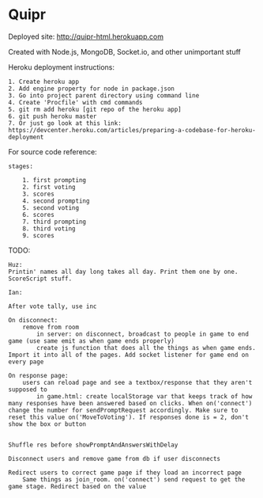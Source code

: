 # Quipr

Deployed site: http://quipr-html.herokuapp.com

Created with Node.js, MongoDB, Socket.io, and other unimportant stuff
	
Heroku deployment instructions:
	
	1. Create heroku app
	2. Add engine property for node in package.json
	3. Go into project parent directory using command line
	4. Create 'Procfile' with cmd commands
	5. git rm add heroku [git repo of the heroku app]
	6. git push heroku master
	7. Or just go look at this link: https://devcenter.heroku.com/articles/preparing-a-codebase-for-heroku-deployment
	
For source code reference:
	
	stages:
		
		1. first prompting
		2. first voting
		3. scores
		4. second prompting
		5. second voting
		6. scores
		7. third prompting
		8. third voting
		9. scores
		
TODO:
	
	Huz:
	Printin' names all day long takes all day. Print them one by one. ScoreScript stuff.
	
	Ian:
	
	After vote tally, use inc
	
	On disconnect:
		remove from room
			in server: on disconnect, broadcast to people in game to end game (use same emit as when game ends properly)
			create js function that does all the things as when game ends. Import it into all of the pages. Add socket listener for game end on every page
		
	On response page:
		users can reload page and see a textbox/response that they aren't supposed to
			in game.html: create localStorage var that keeps track of how many responses have been answered based on clicks. When on('connect') change the number for sendPromptRequest accordingly. Make sure to reset this value on('MoveToVoting'). If responses done is = 2, don't show the box or button
			
		
	Shuffle res before showPromptAndAnswersWithDelay
	
	Disconnect users and remove game from db if user disconnects
	
	Redirect users to correct game page if they load an incorrect page
		Same things as join_room. on('connect') send request to get the game stage. Redirect based on the value
	
	
